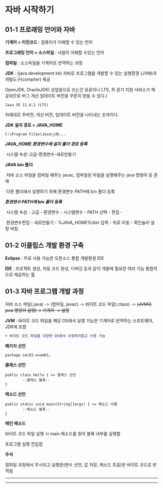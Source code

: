 # 자바 시작하기

## 01-1 프로래밍 언어와 자바

**기계어 = 이진코드** : 컴퓨터가 이해할 수 있는 언어

**프로그래밍 언어 = 소스파일** : 사람이 이해할 수있는 언어 

**컴파일** : 소스파일을 기계어로 번역하는 과정

**JDK** : (java development kit) 자바로 프로그램을 개발할 수 있는 실행환경 (JVM)과 개발도구(complier) 제공

OpenJDK, OracleJDK( 상업용으로 쓰는건 유료이나 LTS, 즉 장기 지원 서비스가 제공되므로 버그 개선 업데이트 버전을 꾸준히 받을 수 있다.) 

```
Java SE 11.0.2 (LTS)
```

차례대로 주버전, 개선 버전, 업데이트 버전을 나타내는 숫자이다.

**JDK 설치 경로 = JAVA_HOME**

```
C:\Program Files\Java\jdk...
```

***JAVA_HOME 환경변수에 설치 폴더 경로 등록***

​	시스템 속성-고급-환경변수-새로만들기

**JAVA bin 폴더**

​	자바 소스 파일을 컴파일 해주는 javac, 컴파일된 파일을 실행해주는 java 명령어 등 존재

​	다른 폴더에서 실행하기 위해 환경변수 PATH에 bin 폴더 등록

***환경변수 PATH에 bin 폴더 등록***

​	시스템 속성 - 고급 - 환경변수 - 시스템변수 - PATH 선택 - 편집 - 

​	환경변수편집 - 새로만들기 - *%JAVA_HOME%\bin* 입력 - 위로 이동 - 확인눌러 설정 마침



## 01-2 이클립스 개발 환경 구축

**Eclipse** : 무료 사용 가능한 오픈소스 통합 개발환경 IDE

**IDE** : 프로젝트 생성, 자동 코드 완성, 디버깅 등과 같이 개발에 필요한 여러 기능 통합적으로 제공하는 툴



## 01-3 자바 프로그램 개발 과정

자바 소스 파일(.java) -> (컴파일, javac) -> 바이트 코드 파일(.class) -> ~~(JVM이 java 명령어 실행)-> 기계어 -> 실행~~

**JVM** : 바이트 코드 파일을 해당 OS에서 실행 가능한 기계어로 번역하는 소프트웨어, JDK에 포함

```diff
+ 바이트 코드 파일을 다양한 OS에서 수정하지않고 사용 가능
```

**패키지 선언**

```
package sec03.exam01;
```

**클래스 선언**

```
public class Hello { <= 클래스 선언
		--클래스 블록--
}
```

**메소드 선언**

```
public static void main(String[]args) { <= 메소드 이름
		--메소드 블록--
}
```

**메인 메소드**

바이트 코드 파일 실행 시 main 메소드를 찾아 블록 내부를 실행함

프로그램 실행 진입점

**주석**

컴파일 과정에서 무시되고 실행문(변수 선언, 값 저장, 메소드 호출)만 바이트 코드로 번역됨



***

***